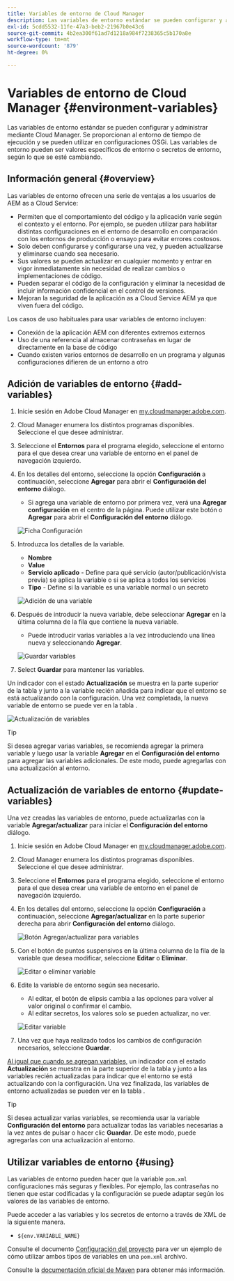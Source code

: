 ```yaml
---
title: Variables de entorno de Cloud Manager
description: Las variables de entorno estándar se pueden configurar y administrar mediante Cloud Manager y se proporcionan al entorno de tiempo de ejecución para su uso en la configuración OSGi.
exl-id: 5cdd5532-11fe-47a3-beb2-21967b0e43c6
source-git-commit: 4b2ea300f61ad7d1218a984f7238365c5b170a8e
workflow-type: tm+mt
source-wordcount: '879'
ht-degree: 0%

---
```



# Variables de entorno de Cloud Manager {#environment-variables}

Las variables de entorno estándar se pueden configurar y administrar mediante Cloud Manager. Se proporcionan al entorno de tiempo de ejecución y se pueden utilizar en configuraciones OSGi. Las variables de entorno pueden ser valores específicos de entorno o secretos de entorno, según lo que se esté cambiando.

## Información general {#overview}

Las variables de entorno ofrecen una serie de ventajas a los usuarios de AEM as a Cloud Service:

* Permiten que el comportamiento del código y la aplicación varíe según el contexto y el entorno. Por ejemplo, se pueden utilizar para habilitar distintas configuraciones en el entorno de desarrollo en comparación con los entornos de producción o ensayo para evitar errores costosos.
* Solo deben configurarse y configurarse una vez, y pueden actualizarse y eliminarse cuando sea necesario.
* Sus valores se pueden actualizar en cualquier momento y entrar en vigor inmediatamente sin necesidad de realizar cambios o implementaciones de código.
* Pueden separar el código de la configuración y eliminar la necesidad de incluir información confidencial en el control de versiones.
* Mejoran la seguridad de la aplicación as a Cloud Service AEM ya que viven fuera del código.

Los casos de uso habituales para usar variables de entorno incluyen:

* Conexión de la aplicación AEM con diferentes extremos externos
* Uso de una referencia al almacenar contraseñas en lugar de directamente en la base de código
* Cuando existen varios entornos de desarrollo en un programa y algunas configuraciones difieren de un entorno a otro

## Adición de variables de entorno {#add-variables}

1. Inicie sesión en Adobe Cloud Manager en [my.cloudmanager.adobe.com](https://my.cloudmanager.adobe.com/).
1. Cloud Manager enumera los distintos programas disponibles. Seleccione el que desee administrar.
1. Seleccione el **Entornos** para el programa elegido, seleccione el entorno para el que desea crear una variable de entorno en el panel de navegación izquierdo.
1. En los detalles del entorno, seleccione la opción **Configuración** a continuación, seleccione **Agregar** para abrir el **Configuración del entorno** diálogo.
   * Si agrega una variable de entorno por primera vez, verá una **Agregar configuración** en el centro de la página. Puede utilizar este botón o **Agregar** para abrir el **Configuración del entorno** diálogo.

   ![Ficha Configuración](assets/configuration-tab.png)

1. Introduzca los detalles de la variable.
   * **Nombre**
   * **Value**
   * **Servicio aplicado** - Define para qué servicio (autor/publicación/vista previa) se aplica la variable o si se aplica a todos los servicios
   * **Tipo** - Define si la variable es una variable normal o un secreto

   ![Adición de una variable](assets/add-variable.png)

1. Después de introducir la nueva variable, debe seleccionar **Agregar** en la última columna de la fila que contiene la nueva variable.
   * Puede introducir varias variables a la vez introduciendo una línea nueva y seleccionando **Agregar**.

   ![Guardar variables](assets/save-variables.png)

1. Select **Guardar** para mantener las variables.

Un indicador con el estado **Actualización** se muestra en la parte superior de la tabla y junto a la variable recién añadida para indicar que el entorno se está actualizando con la configuración. Una vez completada, la nueva variable de entorno se puede ver en la tabla .

![Actualización de variables](assets/updating-variables.png)

>[!TIP]
>
>Si desea agregar varias variables, se recomienda agregar la primera variable y luego usar la variable **Agregar** en el **Configuración del entorno** para agregar las variables adicionales. De este modo, puede agregarlas con una actualización al entorno.

## Actualización de variables de entorno {#update-variables}

Una vez creadas las variables de entorno, puede actualizarlas con la variable **Agregar/actualizar** para iniciar el **Configuración del entorno** diálogo.

1. Inicie sesión en Adobe Cloud Manager en [my.cloudmanager.adobe.com](https://my.cloudmanager.adobe.com/).
1. Cloud Manager enumera los distintos programas disponibles. Seleccione el que desee administrar.
1. Seleccione el **Entornos** para el programa elegido, seleccione el entorno para el que desea crear una variable de entorno en el panel de navegación izquierdo.
1. En los detalles del entorno, seleccione la opción **Configuración** a continuación, seleccione **Agregar/actualizar** en la parte superior derecha para abrir **Configuración del entorno** diálogo.

   ![Botón Agregar/actualizar para variables](assets/add-update-variables.png)

1. Con el botón de puntos suspensivos en la última columna de la fila de la variable que desea modificar, seleccione **Editar** o **Eliminar**.

   ![Editar o eliminar variable](assets/edit-delete-variable.png)

1. Edite la variable de entorno según sea necesario.
   * Al editar, el botón de elipsis cambia a las opciones para volver al valor original o confirmar el cambio.
   * Al editar secretos, los valores solo se pueden actualizar, no ver.

   ![Editar variable](assets/edit-variable.png)

1. Una vez que haya realizado todos los cambios de configuración necesarios, seleccione **Guardar**.

[Al igual que cuando se agregan variables,](#add-variables) un indicador con el estado **Actualización** se muestra en la parte superior de la tabla y junto a las variables recién actualizadas para indicar que el entorno se está actualizando con la configuración. Una vez finalizada, las variables de entorno actualizadas se pueden ver en la tabla .

>[!TIP]
>
>Si desea actualizar varias variables, se recomienda usar la variable **Configuración del entorno** para actualizar todas las variables necesarias a la vez antes de pulsar o hacer clic **Guardar**. De este modo, puede agregarlas con una actualización al entorno.

## Utilizar variables de entorno {#using}

Las variables de entorno pueden hacer que la variable `pom.xml` configuraciones más seguras y flexibles. Por ejemplo, las contraseñas no tienen que estar codificadas y la configuración se puede adaptar según los valores de las variables de entorno.

Puede acceder a las variables y los secretos de entorno a través de XML de la siguiente manera.

* `${env.VARIABLE_NAME}`

Consulte el documento [Configuración del proyecto](/help/implementing/cloud-manager/getting-access-to-aem-in-cloud/setting-up-project.md#password-protected-maven-repository-support-password-protected-maven-repositories) para ver un ejemplo de cómo utilizar ambos tipos de variables en una `pom.xml` archivo.

Consulte la [documentación oficial de Maven](https://maven.apache.org/settings.html#quick-overview) para obtener más información.
